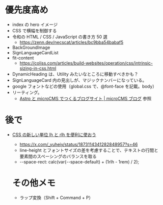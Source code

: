 # 優先度高め

- index の hero イメージ
- CSS で横幅を制御する
- 令和の HTML / CSS / JavaScript の書き方 50 選
  - https://zenn.dev/necscat/articles/bc9bba54babaf5
- BackGroundImage
- SignLanguageCardList
- fit-content
  - https://coliss.com/articles/build-websites/operation/css/intrinsic-sizing-in-css.html
- DynamicHeading は、Utility みたいなところに移動すべきかも？
- SignLanguageCard 内の見出しが、マジックナンバーになっている。
- google フォントなどの使用（global.css で、@font-face を記載。body）
- リーティング。
  - [Astro と microCMS でつくるブログサイト | microCMS ブログ](https://blog.microcms.io/astro-microcms-introduction/) 参照

# 後で

- [CSS の新しい単位 lh と rlh を便利に使おう](https://qiita.com/suzukima/items/86be0085cc4dc1540f77)

  - https://x.com/_yuheiy/status/1873114341282848957?s=46
  - line-height とフォントサイズの差を考慮することで、テキストの行間と要素間のスペーシングのバランスを取る
  - --space-rect: calc(var(--space-default) + (1rlh - 1rem) / 2);

  # その他メモ

  - ラップ変換（Shift + Command + P）
